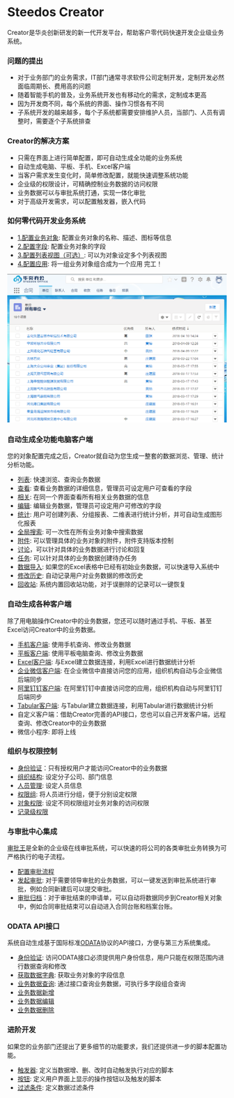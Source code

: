 # Steedos Creator
Creator是华炎创新研发的新一代开发平台，帮助客户零代码快速开发企业级业务系统。

### 问题的提出
- 对于业务部门的业务需求，IT部门通常寻求软件公司定制开发，定制开发必然面临周期长、费用高的问题
- 随着智能手机的普及，业务系统开发也有移动化的需求，定制成本更高
- 因为开发商不同，每个系统的界面、操作习惯各有不同
- 子系统开发的越来越多，每个子系统都需要安排维护人员，当部门、人员有调整时，需要逐个子系统排查

### Creator的解决方案
- 只需在界面上进行简单配置，即可自动生成全功能的业务系统
- 自动生成电脑、平板、手机、Excel客户端
- 当客户需求发生变化时，简单修改配置，就能快速调整系统功能
- 企业级的权限设计，可精确控制业务数据的访问权限
- 业务数据可以与审批系统打通，实现一体化审批
- 对于高级开发需求，可以配置触发器，嵌入代码

### 如何零代码开发业务系统
- [1.配置业务对象](object.md): 配置业务对象的名称、描述、图标等信息
- [2.配置字段](object_field.md): 配置业务对象的字段
- [3.配置列表视图（可选）](object_listview.md): 可以为对象设定多个列表视图
- [4.配置应用](app.md): 将一组业务对象组合成为一个应用
完工！

![界面效果图](images/README0.png)

### 自动生成全功能电脑客户端
您的对象配置完成之后，Creator就自动为您生成一整套的数据浏览、管理、统计分析功能。
- [列表](listview.md): 快速浏览、查询业务数据
- [查看](record.md): 查看业务数据的详细信息，管理员可设定用户可查看的字段
- [相关](related.md): 在同一个界面查看所有相关业务数据的信息
- [编辑](edit.md): 编辑业务数据，管理员可设定用户可修改的字段
- [统计](reports.md): 用户可创建列表、分组报表、二维表进行统计分析，并可自动生成图形化报表
- [全局搜索](search.md): 可一次性在所有业务对象中搜索数据
- [附件](attachment.md): 可以管理具体的业务对象的附件，附件支持版本控制
- [讨论](chatter.md)，可以针对具体的业务数据进行讨论和回复
- [任务](task.md): 可以针对具体的业务数据创建待办任务
- [数据导入](import.md): 如果您的Excel表格中已经有初始业务数据，可以快速导入系统中
- [修改历史](history.md): 自动记录用户对业务数据的修改历史
- [回收站](trash.md): 系统内置回收站功能，对于误删除的记录可以一键恢复

### 自动生成各种客户端
除了用电脑操作Creator中的业务数据，您还可以随时通过手机、平板、甚至Excel访问Creator中的业务数据。
- [手机客户端](mobile.md): 使用手机查询、修改业务数据
- [平板客户端](ipad.md): 使用平板电脑查询、修改业务数据
- [Excel客户端](excel.md): 与Excel建立数据连接，利用Excel进行数据统计分析
- [企业微信客户端](qiyeweixin.md): 在企业微信中直接访问您的应用，组织机构自动与企业微信后端同步
- [阿里钉钉客户端](dingding.md): 在阿里钉钉中直接访问您的应用，组织机构自动与阿里钉钉后端同步
- [Tabular客户端](tabular.md): 与Tabular建立数据连接，利用Tabular进行数据统计分析
- 自定义客户端：借助Creator完善的API接口，您也可以自己开发客户端，远程查询、修改Creator中的业务数据
- 微信小程序: 即将上线

### 组织与权限控制
- [身份验证](auth.md)：只有授权用户才能访问Creator中的业务数据
- [组织结构](organization.md): 设定分子公司、部门信息
- [人员管理](space_user.md): 设定人员信息
- [权限组](permission_set.md): 将人员进行分组，便于分别设定权限
- [对象权限](object_permission.md): 设定不同权限组对业务对象的访问权限
- [记录级权限](record_permission.md)

### 与审批中心集成
[审批王](https://www.steedos.com/cn/workflow/)是全新的企业级在线审批系统，可以快速的将公司的各类审批业务转换为可严格执行的电子流程。
- [配置审批流程](workflow_setup.md)
- [发起审批](workflow_submit.md): 对于需要领导审批的业务数据，可以一键发送到审批系统进行审批，例如合同新建后可以提交审批。
- [审批归档](workflow_archive.md)：对于审批结束的申请单，可以自动将数据同步到Creator相关对象中，例如合同审批结束可以自动进入合同台账和档案台账。

### ODATA API接口
系统自动生成基于国际标准[ODATA](http://www.odata.org/)协议的API接口，方便与第三方系统集成。
- [身份验证](odata_auth.md): 访问ODATA接口必须提供用户身份信息，用户只能在权限范围内进行数据查询和修改
- [获取数据字典](odata_metadata.md): 获取业务对象的字段信息
- [业务数据查询](odata_query.md): 通过接口查询业务数据，可执行多字段组合查询
- [业务数据新增](odata_add.md)
- [业务数据编辑](odata_edit.md)
- [业务数据删除](odata_delete.md)

### 进阶开发
如果您的业务部门还提出了更多细节的功能要求，我们还提供进一步的脚本配置功能。
- [触发器](object_trigger.md): 定义当数据增、删、改时自动触发执行对应的脚本
- [按钮](object_action.md): 定义用户界面上显示的操作按钮以及触发的脚本
- [过滤条件](object_filter.md): 定义数据过滤条件

